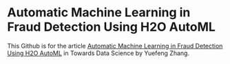 # Automatic Machine Learning in Fraud Detection Using H2O AutoML

This Github is for the article [Automatic Machine Learning in Fraud Detection Using H2O AutoML](https://medium.com/@zhangyuefeng1/automatic-machine-learning-in-fraud-detection-using-h2o-automl-6ba5cbf5c79b) in Towards Data Science by Yuefeng Zhang.
